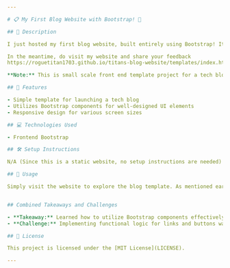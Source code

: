 ```yaml
---

# 📋 My First Blog Website with Bootstrap! 💫

## 📝 Description

I just hosted my first blog website, built entirely using Bootstrap! It's a simple template for anyone wanting to launch a tech blog. The main reason I built it was to get a grasp on Bootstrap's components and functionalities. Bootstrap provides well-designed components like carousels, modals, cards, and footers, and their simple styling with class names helped me achieve the look I envisioned. It was definitely rewarding. More web development projects are definitely in the pipeline!

In the meantime, do visit my website and share your feedback
https://roguetitan1703.github.io/titans-blog-website/templates/index.html

**Note:** This is small scale front end template project for a tech blog website posing as a clan of ai use it as you may

## 🌟 Features

- Simple template for launching a tech blog
- Utilizes Bootstrap components for well-designed UI elements
- Responsive design for various screen sizes

## 💻 Technologies Used

- Frontend Bootstrap

## 🛠️ Setup Instructions

N/A (Since this is a static website, no setup instructions are needed)

## 🚀 Usage

Simply visit the website to explore the blog template. As mentioned earlier, the navigation bar works fully, but the links and buttons may not have functional logic.


## Combined Takeaways and Challenges

- **Takeaway:** Learned how to utilize Bootstrap components effectively to create a visually appealing and responsive website.
- **Challenge:** Implementing functional logic for links and buttons was not within the scope of this front-end project, but could be a consideration for future projects.

## 📄 License

This project is licensed under the [MIT License](LICENSE).

---
```

